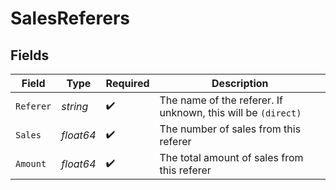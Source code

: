 # SalesReferers


## Fields

| Field                                                        | Type                                                         | Required                                                     | Description                                                  |
| ------------------------------------------------------------ | ------------------------------------------------------------ | ------------------------------------------------------------ | ------------------------------------------------------------ |
| `Referer`                                                    | *string*                                                     | :heavy_check_mark:                                           | The name of the referer. If unknown, this will be `(direct)` |
| `Sales`                                                      | *float64*                                                    | :heavy_check_mark:                                           | The number of sales from this referer                        |
| `Amount`                                                     | *float64*                                                    | :heavy_check_mark:                                           | The total amount of sales from this referer                  |